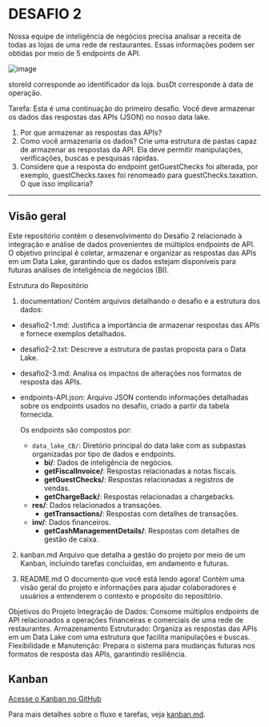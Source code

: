 # DESAFIO 2

Nossa equipe de inteligência de negócios precisa analisar a receita de todas as lojas de uma rede de restaurantes. Essas informações podem ser obtidas por meio de 5 endpoints de API.

![image](https://github.com/user-attachments/assets/ad745081-0110-4f8a-a6e0-da67ac5bcb75)

storeId corresponde ao identificador da loja.
busDt corresponde à data de operação.

Tarefa: Esta é uma continuação do primeiro desafio. Você deve armazenar os dados das respostas das APIs (JSON) no nosso data lake.

1. Por que armazenar as respostas das APIs?
2. Como você armazenaria os dados? Crie uma estrutura de pastas capaz de armazenar as respostas da API. Ela deve permitir manipulações, verificações,
buscas e pesquisas rápidas.
3. Considere que a resposta do endpoint getGuestChecks foi alterada, por exemplo, guestChecks.taxes foi renomeado para guestChecks.taxation. O que isso
implicaria?

---
## Visão geral
Este repositório contém o desenvolvimento do Desafio 2 relacionado à integração e análise de dados provenientes de múltiplos endpoints de API. O objetivo principal é coletar, armazenar e organizar as respostas das APIs em um Data Lake, garantindo que os dados estejam disponíveis para futuras análises de inteligência de negócios (BI).

Estrutura do Repositório
1. documentation/
Contém arquivos detalhando o desafio e a estrutura dos dados:

- desafio2-1.md: Justifica a importância de armazenar respostas das APIs e fornece exemplos detalhados.
- desafio2-2.txt: Descreve a estrutura de pastas proposta para o Data Lake.
- desafio2-3.md: Analisa os impactos de alterações nos formatos de resposta das APIs.
- endpoints-API.json: Arquivo JSON contendo informações detalhadas sobre os endpoints usados no desafio, criado a partir da tabela fornecida.

  Os endpoints são compostos por:
  - `data_lake_CB/`: Diretório principal do data lake com as subpastas organizadas por tipo de dados e endpoints.
    - **bi/**: Dados de inteligência de negócios.
    - **getFiscalInvoice/**: Respostas relacionadas a notas fiscais.
    - **getGuestChecks/**: Respostas relacionadas a registros de vendas.
    - **getChargeBack/**: Respostas relacionadas a chargebacks.
  - **res/**: Dados relacionados a transações.
    - **getTransactions/**: Respostas com detalhes de transações.
  - **inv/**: Dados financeiros.
    - **getCashManagementDetails/**: Respostas com detalhes de gestão de caixa. 

2. kanban.md
Arquivo que detalha a gestão do projeto por meio de um Kanban, incluindo tarefas concluídas, em andamento e futuras.

3. README.md
O documento que você está lendo agora! Contém uma visão geral do projeto e informações para ajudar colaboradores e usuários a entenderem o contexto e propósito do repositório.

Objetivos do Projeto
Integração de Dados: Consome múltiplos endpoints de API relacionados a operações financeiras e comerciais de uma rede de restaurantes.
Armazenamento Estruturado: Organiza as respostas das APIs em um Data Lake com uma estrutura que facilita manipulações e buscas.
Flexibilidade e Manutenção: Prepara o sistema para mudanças futuras nos formatos de resposta das APIs, garantindo resiliência.


## Kanban
[Acesse o Kanban no GitHub](https://github.com/users/tati0wh/projects/2/views/1)

Para mais detalhes sobre o fluxo e tarefas, veja [kanban.md](https://github.com/tati0wh/DesafioEngenhariaDeDados/blob/main/desafio2/kanban.md).
